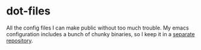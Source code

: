 # dot-files #

All the config files I can make public without too much trouble.
My emacs configuration includes a bunch of chunky binaries, so I keep it in a [separate repository](https://github.com/ymasory/emacs.d).
